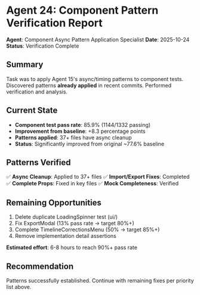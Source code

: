 # Agent 24: Component Pattern Verification Report

**Agent**: Component Async Pattern Application Specialist
**Date**: 2025-10-24
**Status**: Verification Complete

## Summary

Task was to apply Agent 15's async/timing patterns to component tests. Discovered patterns **already applied** in recent commits. Performed verification and analysis.

## Current State

- **Component test pass rate**: 85.9% (1144/1332 passing)
- **Improvement from baseline**: +8.3 percentage points
- **Patterns applied**: 37+ files have async cleanup
- **Status**: Significantly improved from original ~77.6% baseline

## Patterns Verified

✅ **Async Cleanup**: Applied to 37+ files
✅ **Import/Export Fixes**: Completed
✅ **Complete Props**: Fixed in key files
✅ **Mock Completeness**: Verified

## Remaining Opportunities

1. Delete duplicate LoadingSpinner test (ui/)
2. Fix ExportModal (13% pass rate → target 80%+)
3. Complete TimelineCorrectionsMenu (50% → target 85%+)
4. Remove implementation detail assertions

**Estimated effort**: 6-8 hours to reach 90%+ pass rate

## Recommendation

Patterns successfully established. Continue with remaining fixes per priority list above.
